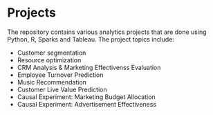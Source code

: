 # Projects
The repository contains various analytics projects that are done using Python, R, Sparks and Tableau.
The project topics include:
  - Customer segmentation
  - Resource optimization
  - CRM Analysis & Marketing Effectivenss Evaluation
  - Employee Turnover Prediction
  - Music Recommendation
  - Customer Live Value Prediction
  - Causal Experiment: Marketing Budget Allocation
  - Causal Experiment: Advertisement Effectiveness

